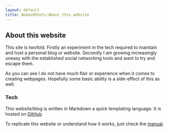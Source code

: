 ```yaml
---
layout: default
title: NoGoodShots:About this website
---
```

## About this website
This site is twofold. Firstly an experiment in the tech required to maintain and host a personal blog or website. Secondly I am growing increasingly uneasy with the established social networking tools and want to try and escape them.

As you can see I do not have much flair or experience when it comes to creating webpages. Hopefully some basic ability is a side-effect of this as well.

### Tech
This website/blog is written in Markdown a quick templating language. It is hosted on [GitHub](https://pages.github.com)

To replicate this website or understand how it works, just check the [manual](manual).